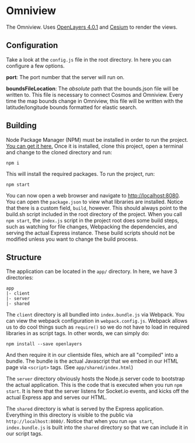 # Omniview

The Omniview. Uses [OpenLayers 4.0.1](http://openlayers.org/) and [Cesium](http://cesiumjs.org/) to render the views.

## Configuration

Take a look at the `config.js` file in the root directory. In here you can configure a few options.

**port**: The port number that the server will run on.

**boundsFileLocation**: The *absolute* path that the bounds.json file will be written to. This file is necessary to connect Cosmos and Omniview. Every time the map bounds change in Omniview, this file will be written with the latitude/longitude bounds formatted for elastic search.

## Building

Node Package Manager (NPM) must be installed in order to run the project. [You can get it here.](https://nodejs.org/en/download/) Once it is installed, clone this project, open a terminal and change to the cloned directory and run:

`npm i`

This will install the required packages. To run the project, run:

`npm start`

You can now open a web browser and navigate to [http://localhost:8080](http://localhost:8080). You can open the `package.json` to view what libraries are installed. Notice that there is a custom field, `build`, however. This should always point to the build.sh script included in the root directory of the project. When you call `npm start`, the `index.js` script in the project root does some build steps, such as watching for file changes, Webpacking the dependencies, and serving the actual Express instance. These build scripts should not be modified unless you want to change the build process.

## Structure
The application can be located in the `app/` directory. In here, we have 3 directories:

```
app
|- client
|- server
|- shared
```

The `client` directory is all bundled into `index.bundle.js` via Webpack. You can view the webpack configuration in `webpack.config.js`. Webpack allows us to do cool things such as `require()` so we do not have to load in required libraries in as script tags. In other words, we can simply do:

`npm install --save openlayers`

And then require it in our clientside files, which are all "compiled" into a bundle. The bundle is the actual Javascript that we embed in our HTML page via `<script>` tags. (See `app/shared/index.html`)

The `server` directory obviously hosts the Node.js server code to bootstrap the actual application. This is the code that is executed when you run `npm start`. It is here that the server listens for Socket.io events, and kicks off the actual Express app and serves our HTML.

The `shared` directory is what is served by the Express application. Everything in this directory is visible to the public via `http://localhost:8080/`. Notice that when you run `npm start`, `index.bundle.js` is built into the `shared` directory so that we can include it in our script tags.
